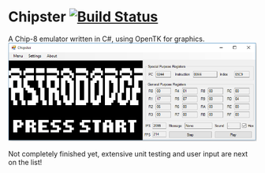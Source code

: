 # Chipster [![Build Status](https://travis-ci.org/Mikeywalsh/Chipster.svg?branch=master)](https://travis-ci.org/Mikeywalsh/Chipster)
A Chip-8 emulator written in C#, using OpenTK for graphics.
![Alt text](Screenshot.png?raw=true "Chipster Screenshot")

Not completely finished yet, extensive unit testing and user input are next on the list!
